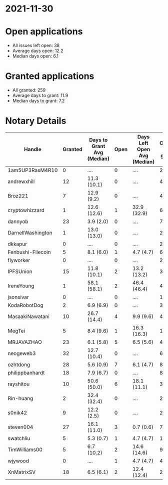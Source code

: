 2021-11-30
==========

# Open applications

- All issues left open: 38
- Average days open: 12.2
- Median days open: 6.1

# Granted applications

- All granted: 259
- Average days to grant: 11.9
- Median days to grant: 7.2

# Notary Details

| Handle            |   Granted | Days to Grant Avg (Median)   |   Open | Days Left Open Avg (Median)   |   Closed (no grant) |
|-------------------|-----------|------------------------------|--------|-------------------------------|---------------------|
| 1am5UP3RasM4R10   |         0 | ....                         |      0 | ....                          |                   2 |
| andrewxhill       |        12 | 11.3  (10.1)                 |      0 | ....                          |                  45 |
| Broz221           |         7 | 12.9  (9.2)                  |      0 | ....                          |                  48 |
| cryptowhizzard    |         1 | 12.6  (12.6)                 |      1 | 32.9  (32.9)                  |                   6 |
| dannyob           |        23 | 3.9  (2.0)                   |      0 | ....                          |                  76 |
| DarnellWashington |         1 | 13.0  (13.0)                 |      0 | ....                          |                   2 |
| dkkapur           |         0 | ....                         |      0 | ....                          |                   2 |
| Fenbushi-Filecoin |         5 | 8.1  (6.0)                   |      1 | 4.7  (4.7)                    |                  67 |
| flyworker         |         0 | ....                         |      0 | ....                          |                   2 |
| IPFSUnion         |        15 | 11.8  (10.1)                 |      2 | 13.2  (13.2)                  |                  32 |
| IreneYoung        |         1 | 58.1  (58.1)                 |      2 | 46.4  (46.4)                  |                   4 |
| jsonsivar         |         0 | ....                         |      0 | ....                          |                  13 |
| KodaRobotDog      |         2 | 6.9  (6.9)                   |      0 | ....                          |                   3 |
| MasaakiNawatani   |        10 | 26.7  (14.4)                 |      4 | 9.9  (9.6)                    |                  49 |
| MegTei            |         5 | 8.4  (9.6)                   |      1 | 16.3  (16.3)                  |                  10 |
| MRJAVAZHAO        |        23 | 6.1  (5.8)                   |      5 | 6.5  (5.6)                    |                  42 |
| neogeweb3         |        32 | 12.7  (10.4)                 |      0 | ....                          |                  62 |
| ozhtdong          |        28 | 5.6  (0.9)                   |      7 | 6.1  (4.7)                    |                  80 |
| philippbanhardt   |        18 | 7.9  (6.7)                   |      0 | ....                          |                  81 |
| rayshitou         |        10 | 50.6  (50.0)                 |      6 | 18.1  (11.1)                  |                  37 |
| Rin-huang         |         2 | 32.4  (32.4)                 |      0 | ....                          |                   2 |
| s0nik42           |         9 | 12.2  (2.5)                  |      0 | ....                          |                  27 |
| steven004         |        27 | 16.1  (11.0)                 |      3 | 0.7  (0.6)                    |                  73 |
| swatchliu         |         5 | 5.3  (0.7)                   |      1 | 4.7  (4.7)                    |                  16 |
| TimWilliams00     |         5 | 6.7  (10.2)                  |      2 | 14.6  (14.6)                  |                   9 |
| wjywood           |         0 | ....                         |      1 | 4.7  (4.7)                    |                   4 |
| XnMatrixSV        |        18 | 6.5  (6.1)                   |      2 | 12.4  (12.4)                  |                  28 |